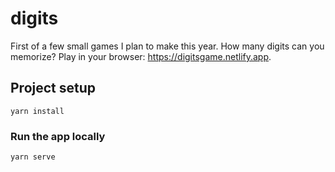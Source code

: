 # digits

First of a few small games I plan to make this year. How many digits can you memorize? Play in your browser: https://digitsgame.netlify.app.

## Project setup

```
yarn install
```

### Run the app locally

```
yarn serve
```
